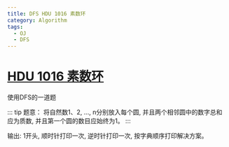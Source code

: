 ```yaml
---
title: DFS HDU 1016 素数环
category: Algorithm
tags:
  - OJ
  - DFS
---
```


# [HDU 1016 素数环](http://acm.hdu.edu.cn/showproblem.php?pid=1016)

使用DFS的一道题

::: tip 题意：
将自然数1、2, ..., n分别放入每个圆, 并且两个相邻圆中的数字总和应为质数, 并且第一个圆的数目应始终为1。
:::

输出: 1开头, 顺时针打印一次, 逆时针打印一次, 按字典顺序打印解决方案。

